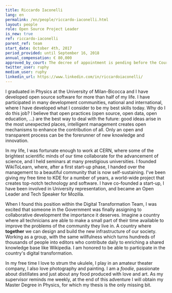 ```yaml
---
title: Riccardo Iaconelli
lang: en
permalink: /en/people/riccardo-iaconelli.html
layout: people
role: Open Source Project Leader
is_new: true
ref: riccardo-iaconelli
parent_ref: team
start_date: October 4th, 2017
period_provided: until September 16, 2018
annual_compensation: € 80,000
approved_by_court: The decree of appointment is pending before the Court of Auditors.
twitter_user: ruphy
medium_user: ruphy
linkedin_url: https://www.linkedin.com/in/riccardoiaconelli/
---
```


I graduated in Physics at the University of Milan-Bicocca and I have developed open source software for more than half of my life. I have participated in many development communities, national and international, where I have developed what I consider to be my best skills today. Why do I do this job? I believe that open practices (open source, open data, open education, ...) are the best way to deal with the future: good ideas arise in the most unexpected places, intelligent management creates open mechanisms to enhance the contribution of all. Only an open and transparent process can be the forerunner of new knowledge and innovation.

In my life, I was fortunate enough to work at CERN, where some of the brightest scientific minds of our time collaborate for the advancement of science, and I held seminars at many prestigious universities. I founded WikiToLearn, where, after a first start-up phase, I handed over the management to a beautiful community that is now self-sustaining. I've been giving my free time to KDE for a number of years, a world-wide project that creates top-notch technology and software. I have co-founded a start-up, I have been involved in University representation, and became an Open Leader and Tech Speaker for Mozilla.

When I found this position within the Digital Transformation Team, I was excited that someone in the Government was finally assigning to collaborative development the importance it deserves. Imagine a country where all technicians are able to make a small part of their time available to improve the problems of the community they live in. A country where **together** we can design and build the new infrastructure of our society. Working as a group, with the same willfulness which turns hundreds of thousands of people into editors who contribute daily to enriching a shared knowledge base like Wikipedia. I am honored to be able to participate in the country's digital transformation.

In my free time I love to strum the ukulele, I play in an amateur theater company, I also love photography and painting. I am a _foodie_, passionate about distillates and just about any food produced with love and art. As my supervisor reminds me weekly, at the end of this adventure I will obtain my Master Degree in Physics, for which my thesis is the only missing bit.
